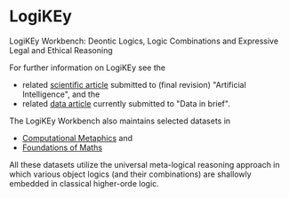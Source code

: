 # LogiKEy
LogiKEy Workbench: Deontic Logics, Logic Combinations and Expressive Legal and Ethical Reasoning

For further information on LogiKEy see the 
- related [scientific article](https://arxiv.org/abs/1903.10187) submitted to (final revision) "Artificial Intelligence", and the 
- related [data article](2020-DataInBrief-Article/DataInBrief.pdf) currently submitted to "Data in brief".

The LogiKEy Workbench also maintains selected datasets in 
- [Computational Metaphics](Computational-Metaphysics) and
- [Foundations of Maths](Maths-Foundations)

All these datasets utilize the universal meta-logical reasoning approach in which various object logics (and their combinations) are shallowly embedded in classical higher-orde logic.
